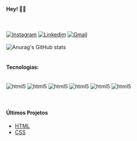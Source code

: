 #### Hey! 😶‍🌫️
<BR></BR>
[![Instagram](https://img.shields.io/badge/Instagram-E4405F?style=for-the-badge&logo=instagram&logoColor=white)](https://instagram.com/jmanoel__?igshid=ZDdkNTZiNTM=)
[![Linkedim](https://img.shields.io/badge/LinkedIn-0077B5?style=for-the-badge&logo=linkedin&logoColor=white)](www.linkedin.com/in/jmanoel
)
[![Gmail](https://img.shields.io/badge/Gmail-D14836?style=for-the-badge&logo=gmail&logoColor=white)](joaodinizro@gmail.com)
<BR></BR>
![Anurag's GitHub stats](https://github-readme-stats.vercel.app/api?username=jNecruz&show_icons=true&theme=dracula)
<BR></BR>

#### Tecnologias:

<div style="display: inline_block"><br/>
<img alingn="center" alt="html5" src="https://img.shields.io/badge/HTML5-E34F26?style=for-the-badge&logo=html5&logoColor=white"/>
<img alingn="center" alt="html5" src="https://img.shields.io/badge/CSS3-1572B6?style=for-the-badge&logo=css3&logoColor=white"/>
<img alingn="center" alt="html5" src="https://img.shields.io/badge/HTML-239120?style=for-the-badge&logo=html5&logoColor=white"/>
<img alingn="center" alt="html5" src="https://img.shields.io/badge/SAP-0FAAFF?style=for-the-badge&logo=sap&logoColor=white"/>
<img 
alingn="center" alt="html5" src="https://img.shields.io/badge/JavaScript-323330?style=for-the-badge&logo=javascript&logoColor=F7DF1E"/>
<img alingn="center" alt="html5" src="https://img.shields.io/badge/PHP-777BB4?style=for-the-badge&logo=php&logoColor=white"/></div><BR></BR>

#### Últimos Projetos 
- [HTML](https://drive.google.com/drive/folders/1eexSQ62WRMQ1RXhdVOKtfx_WGkvs57F-?usp=sharing)
- [CSS](https://drive.google.com/drive/folders/1nhcuP9kfBZmYK37c4T8-b-tP9slM7S6y?usp=share_link)

